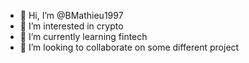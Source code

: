 - 👋 Hi, I’m @BMathieu1997
- 👀 I’m interested in crypto
- 🌱 I’m currently learning fintech
- 💞️ I’m looking to collaborate on some different project


<!---
BMathieu1997/BMathieu1997 is a ✨ special ✨ repository because its `README.md` (this file) appears on your GitHub profile.
You can click the Preview link to take a look at your changes.
--->
